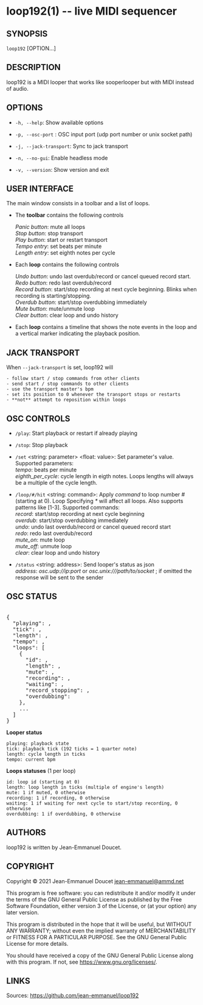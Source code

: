 loop192(1) -- live MIDI sequencer
=============================

## SYNOPSIS

`loop192` [OPTION...]

## DESCRIPTION

loop192 is a MIDI looper that works like sooperlooper but with MIDI instead of audio.

## OPTIONS

* `-h, --help`:
    Show available options

* `-p, --osc-port` <port>:
    OSC input port (udp port number or unix socket path)

* `-j, --jack-transport`:
    Sync to jack transport

* `-n, --no-gui`:
    Enable headless mode

* `-v, --version`:
    Show version and exit

## USER INTERFACE

The main window consists in a toolbar and a list of loops.

* The **toolbar** contains the following controls

    *Panic button*: mute all loops<br/>
    *Stop button*: stop transport<br/>
    *Play button*: start or restart transport<br/>
    *Tempo entry*: set beats per minute<br/>
    *Length entry*: set eighth notes per cycle<br/>

* Each **loop** contains the following controls

    *Undo button*: undo last overdub/record or cancel queued record start.<br/>
    *Redo button*: redo last overdub/record<br/>
    *Record button*: start/stop recording at next cycle beginning. Blinks when recording is starting/stopping.<br/>
    *Overdub button*: start/stop overdubbing immediately<br/>
    *Mute button*: mute/unmute loop<br/>
    *Clear button*: clear loop and undo history<br/>

* Each **loop** contains a timeline that shows the note events in the loop and a vertical marker indicating the playback position.

## JACK TRANSPORT

When `--jack-transport` is set, loop192 will

    - follow start / stop commands from other clients
    - send start / stop commands to other clients
    - use the transport master's bpm
    - set its position to 0 whenever the transport stops or restarts
    - **not** attempt to reposition within loops


## OSC CONTROLS

* `/play`:
    Start playback or restart if already playing

* `/stop`:
    Stop playback

* `/set` <string: parameter> <float: value>:
    Set parameter's value. Supported parameters:<br/>
    _tempo_: beats per minute<br/>
    _eighth_per_cycle_: cycle length in eigth notes. Loops lengths will always be a multiple of the cycle length.

* `/loop/#/hit` <string: command>:
    Apply _command_ to loop number _#_ (starting at 0). Loop Specifying _*_ will affect all loops. Also supports patterns like [1-3]. Supported commands:<br/>
    _record_: start/stop recording at next cycle beginning<br/>
    _overdub_: start/stop overdubbing immediately<br/>
    _undo_: undo last overdub/record or cancel queued record start<br/>
    _redo_: redo last overdub/record<br/>
    _mute_on_: mute loop<br/>
    _mute_off_: unmute loop<br/>
    _clear_: clear loop and undo history<br/>

* `/status` <string: address>:
    Send looper's status as json<br/>
    _address_: *osc.udp://ip:port* or *osc.unix:///path/to/socket* ; if omitted the response will be sent to the sender<br/>

## OSC STATUS

<pre>

{
  "playing": <int>,
  "tick": <int>,
  "length": <int>,
  "tempo": <float>,
  "loops": [
    {
      "id": <int>,
      "length": <int>,
      "mute": <int>,
      "recording": <int>,
      "waiting": <int>,
      "record_stopping": <int>,
      "overdubbing": <int>
    },
    ...
  ]
}
</pre>


**Looper status**

    playing: playback state
    tick: playback tick (192 ticks = 1 quarter note)
    length: cycle length in ticks
    tempo: current bpm

**Loops statuses** (1 per loop)

    id: loop id (starting at 0)
    length: loop length in ticks (multiple of engine's length)
    mute: 1 if muted, 0 otherwise
    recording: 1 if recording, 0 otherwise
    waiting: 1 if waiting for next cycle to start/stop recording, 0 otherwise
    overdubbing: 1 if overdubbing, 0 otherwise


## AUTHORS

loop192 is written by Jean-Emmanuel Doucet.

## COPYRIGHT

Copyright © 2021 Jean-Emmanuel Doucet <jean-emmanuel@ammd.net>

This program is free software: you can redistribute it and/or modify
it under the terms of the GNU General Public License as published by
the Free Software Foundation, either version 3 of the License, or
(at your option) any later version.

This program is distributed in the hope that it will be useful,
but WITHOUT ANY WARRANTY; without even the implied warranty of
MERCHANTABILITY or FITNESS FOR A PARTICULAR PURPOSE.  See the
GNU General Public License for more details.

You should have received a copy of the GNU General Public License
along with this program.  If not, see <https://www.gnu.org/licenses/>.

## LINKS

Sources: <a href="https://github.com/jean-emmanuel/loop192">https://github.com/jean-emmanuel/loop192</a>

<style type='text/css' media='all'>
/* style: toc */
.man-navigation {display:block !important;position:fixed;top:0;left:113ex;height:100%;width:100%;padding:48px 0 0 0;border-left:1px solid #dbdbdb;background:#eee}
.man-navigation a,.man-navigation a:hover,.man-navigation a:link,.man-navigation a:visited {display:block;margin:0;padding:5px 2px 5px 30px;color:#999;text-decoration:none}
.man-navigation a:hover {color:#111;text-decoration:underline}
</style>
